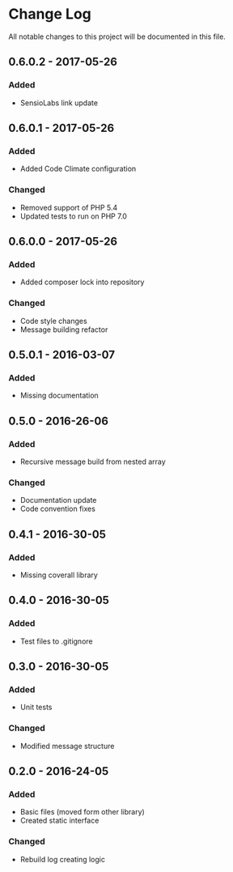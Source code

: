 # Change Log
All notable changes to this project will be documented in this file.

## 0.6.0.2 - 2017-05-26
### Added
* SensioLabs link update

## 0.6.0.1 - 2017-05-26
### Added
* Added Code Climate configuration

### Changed
* Removed support of PHP 5.4
* Updated tests to run on PHP 7.0

## 0.6.0.0 - 2017-05-26
### Added
* Added composer lock into repository

### Changed
* Code style changes
* Message building refactor

## 0.5.0.1 - 2016-03-07
### Added
* Missing documentation

## 0.5.0 - 2016-26-06
### Added
* Recursive message build from nested array

### Changed
* Documentation update
* Code convention fixes

## 0.4.1 - 2016-30-05
### Added
* Missing coverall library

## 0.4.0 - 2016-30-05
### Added
* Test files to .gitignore

## 0.3.0 - 2016-30-05
### Added
* Unit tests

### Changed
* Modified message structure

## 0.2.0 - 2016-24-05
### Added
* Basic files (moved form other library)
* Created static interface

### Changed
* Rebuild log creating logic

